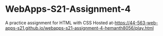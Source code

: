 # WebApps-S21-Assignment-4
A practice assignment for HTML with CSS
Hosted at-https://44-563-web-apps-s21.github.io/webapps-s21-assignment-4-hemanth8056/play.html
